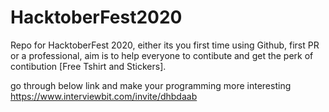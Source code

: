 # HacktoberFest2020
Repo for HacktoberFest 2020, either its you first time using Github, first PR or a professional, aim is to help everyone to contibute and get the perk of contibution [Free Tshirt and Stickers]. 

go through below link and make your programming more interesting
https://www.interviewbit.com/invite/dhbdaab
